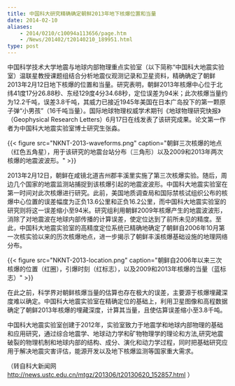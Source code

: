 ```yaml
---
title: 中国科大研究精确确定朝鲜2013年地下核爆位置和当量
date: 2014-02-10
aliases:
    - 2014/0210/c10094a113656/page.htm
    - /News/201402/t20140210_189951.html
type: post
---
```


中国科学技术大学地震与地球内部物理重点实验室（以下简称“中国科大地震实验室）温联星教授课题组结合分析地震仪观测记录和卫星资料，精确确定了朝鲜2013年2月12日地下核爆的位置和当量。研究表明，朝鲜2013年核爆中心位于北纬41度17分26.88秒、东经129度4分34.68秒，定位误差为94米；此次核爆当量约为12.2千吨，误差3.8千吨，其威力已接近1945年美国在日本广岛投下的第一颗原子弹“小男孩”（16千吨当量）。国际地球物理权威学术期刊《地球物理研究快报》（Geophysical Research Letters）6月17日在线发表了该研究成果。论文第一作者为中国科大地震实验室博士研究生张淼。

{{< figure src="NKNT-2013-waveforms.png" caption="朝鲜三次核爆的地点（红色五角星），用于该研究的地震台站分布（三角形）以及2009和2013年两次核爆的地震波波形。" >}}

2013年2月12日，朝鲜在咸镜北道吉州郡丰溪里实施了第三次核爆实验。随后，周边几个国家的地震监测站捕捉到该核爆引起的地震波波形。中国科大地震实验室在第一时间对此次核爆进行研究。此前，美国地质调查局和国际禁核试组织公布的核爆中心位置的误差幅度为正负13.6公里和正负16.2公里，而中国科大地震实验室的研究则将这一误差缩小至94米。研究组利用朝鲜2009年核爆产生的地震波波形，消除了对地震波在地球内部传播的计算误差，使定位达到了前所未见的精度。至此，中国科大地震实验室的高精度定位系统已精确地确定了朝鲜自2006年10月第一次核实验以来的历次核爆地点，进一步揭示了朝鲜丰溪核爆基础设施的地理网络分布。

{{< figure src="NKNT-2013-location.png" caption="朝鲜自2006年以来三次核爆的位置（红圈），引爆时刻（红标志），以及2009和2013年核爆的当量（蓝标志）" >}}

在此之前，科学界对朝鲜核爆当量的估算也存在极大的误差，主要源于核爆埋藏深度难以确定。中国科大地震实验室在精确定位的基础上，利用卫星图像和高程数据确定了朝鲜2013年核爆的埋藏深度，计算其当量，且使估算误差缩小至3.8千吨。

中国科大地震实验室创建于2012年，实验室致力于地震学和地球内部物理的基础和应用研究，通过综合地震学、地球动力学和矿物物理学的理论和方法,研究地震破裂的物理机制和地球内部的结构、成分、演化和动力学过程，同时把基础研究应用于解决地震灾害评估，能源开发以及地下核爆监测等国家重大需求。

（转自科大新闻网 http://news.ustc.edu.cn/mtgz/201306/t20130620_152857.html ）
